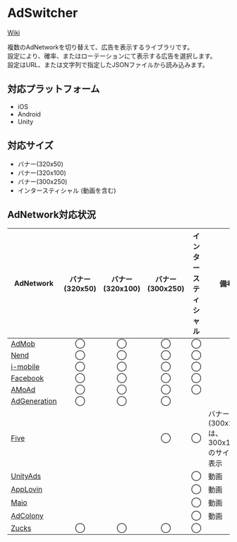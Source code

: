 # AdSwitcher

[Wiki](https://github.com/tkyaji/AdSwitcher/wiki)

複数のAdNetworkを切り替えて、広告を表示するライブラリです。<br>
設定により、確率、またはローテーションにて表示する広告を選択します。<br>
設定はURL、または文字列で指定したJSONファイルから読み込みます。


## 対応プラットフォーム
* iOS
* Android
* Unity

## 対応サイズ
* バナー(320x50)
* バナー(320x100)
* バナー(300x250)
* インタースティシャル (動画を含む)

## AdNetwork対応状況
| AdNetwork | バナー(320x50) | バナー(320x100) | バナー(300x250) | インタースティシャル | 備考
| ----- |:-----:|:-----:|:-----:|:-----:| ----- |
| [AdMob](https://www.google.co.jp/admob/) | ◯ | ◯ | ◯ | ◯ | |
| [Nend](http://nend.net/)     | ◯ | ◯ | ◯ | ◯ | | 
| [i-mobile](http://www.i-mobile.co.jp/)  | ◯ | ◯ | ◯ | ◯ | | 
| [Facebook](https://developers.facebook.com/products/app-monetization/audience-network/) | ◯ | ◯ | ◯ | ◯ | | 
| [AMoAd](http://www.amoad.com/) | ◯ | ◯ | ◯ | ◯ | | 
| [AdGeneration](https://ad-generation.jp) | ◯ | ◯ | ◯ |  | | 
| [Five](https://www.five-corp.com/) |  |  | ◯ | ◯ | バナー(300x250)は、300x180のサイズで表示 | 
| [UnityAds](http://unityads.jp/) |  |  |  | ◯ | 動画 | 
| [AppLovin](https://www.applovin.com/) |  |  |  | ◯ | 動画 | 
| [Maio](https://maio.jp/) |  |  |  | ◯ | 動画 | 
| [AdColony](http://video-ad.glossom.jp/) |  |  |  | ◯ | 動画 | 
| [Zucks](https://zucks.co.jp/) | ◯ | ◯ | ◯ | ◯ | | 
